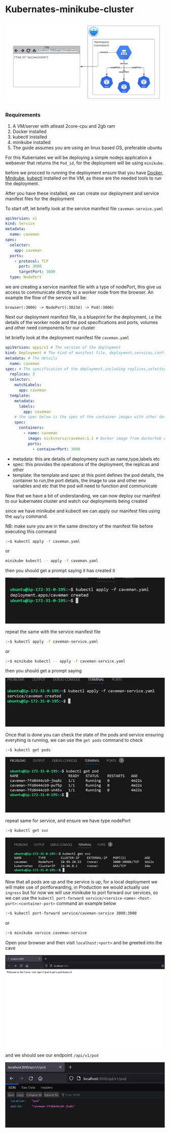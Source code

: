 <!-- @format -->

# Kubernates-minikube-cluster

![alt](minikube.png)

### Requirements

1. A VM/server with atleast 2core-cpu and 2gb ram
2. Docker installed
3. kubectl installed
4. minikube installed
5. The guide assumes you are using an linux based OS, preferable ubuntu

For this Kubernates we will be deploying a simple nodejs application a websever that returns the `Pod_id`, for the deployment will be using `minikube`.

before we procced to running the deployment ensure that you have [Docker](https://docs.docker.com/engine/install/ubuntu/#install-using-the-repository), [Minikube](https://minikube.sigs.k8s.io/docs/start/), [kubectl](https://kubernetes.io/docs/tasks/tools/install-kubectl-linux/) installed on the VM, as these are the needed tools to run the deployment.

After you have these installed, we can create our deployment and service manifest files for the deployment

To start off, let briefly look at the service manifest file `caveman-service.yaml`

```yaml
apiVersion: v1
kind: Service
metadata:
  name: caveman
spec:
  selector:
    app: caveman
  ports:
    - protocol: TCP
      port: 3000
      targetPort: 3000
  type: NodePort
```

we are creating a service manifest file with a type of nodePort, this give us access to communicate directly to a worker node from the browser. An example the flow of the service will be:

```
browser(:3000) -> NodePort(:30234) -> Pod(:3000)
```

Next our deployment manifest file, is a blueprint for the deployment, i.e the details of the worker node and the pod specifications and ports, volumes and other need components for our cluster

let briefly look at the deployment manifest file `caveman.yaml`

```yaml
apiVersion: apps/v1 # The version of the deployment
kind: Deployment # The kind of manifest file, deployment,services,configMap etc
metadata: # The details
  name: caveman
spec: # The specification of the deployment,including replicas,selectors,templates
  replicas: 3
  selector:
    matchLabels:
      app: caveman
  template:
    metadata:
      labels:
        app: caveman
    # the spec below is the spec of the container images with other details like ports,env,limits etc
    spec:
      containers:
        - name: caveman
          image: nickstersz/caveman:1.1 # Docker image from dockerhub or any repository
          ports:
            - containerPort: 3000
```

- metadata: this are details of deploymeny such as name,type,labels etc
- spec: this provides the operations of the deployment, the replicas and other
- template: the template and spec at this point defines the pod details, the container to run,the port details, the image to use and other env variables and etc that the pod will need to function and communicate

Now that we have a bit of understanding, we can now deploy our manifest to our kubernates cluster and watch our deployments being created

since we have minikube and kubectl we can apply our manifest files using the `apply` command.

NB: make sure you are in the same directory of the manifest file before executing this command

```sh
:~$ kubectl apply -f caveman.yaml
```

or

```sh
minikube kubectl -- apply -f caveman.yaml
```

then you should get a prompt saying it has created it

![alt](images/kubectl1.JPG)

repeat the same with the service manifest file

```sh
:~$ kubectl apply -f caveman-service.yaml
```

or

```sh
:~$ minikube kubectl -- apply -f caveman-service.yaml
```

then you should get a prompt saying

![alt](images/kubectl2.JPG)

Once that is done you can check the state of the pods and service ensuring everyhing is running,
we can use the `get pods` command to check

```sh
:~$ kubectl get pods
```

![alt](images/kubectl3.JPG)

repeat same for service, and ensure we have type nodePort

```sh
:~$ kubectl get svc
```

![alt](images/kubectl4.JPG)

Now that all pods are up and the service is up, for a local deployment we will make use of portforwarding, in Production we would actually use `ingress` but for now we will use minikube to port forward our services, so we can use the `kubectl port-forward service/<service-name> <host-port>:<container-port>` command an example below

```sh
:~$ kubectl port-forward service/caveman-service 3000:3000
```

or

```sh
:~$ minikube service caveman-service
```

Open your browser and then visit `localhost:<port>` and be greeted into the cave

![alt](images/kubectlq.png)

and we should see our endpoint `/api/v1/pod`

![alt](images/kubectl5.JPG)
